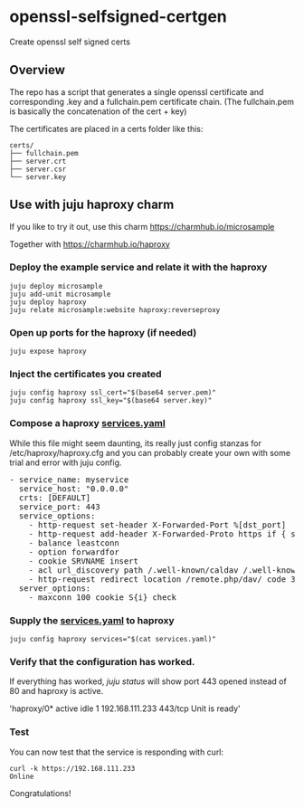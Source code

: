 # openssl-selfsigned-certgen
Create openssl self signed certs

## Overview
The repo has a script that generates a single openssl certificate and corresponding .key and a fullchain.pem certificate chain. (The fullchain.pem is basically the concatenation of the cert + key)

The certificates are placed in a certs folder like this:

    certs/
    ├── fullchain.pem
    ├── server.crt
    ├── server.csr
    └── server.key

## Use with juju haproxy charm
If you like to try it out, use this charm https://charmhub.io/microsample

Together with https://charmhub.io/haproxy

### Deploy the example service and relate it with the haproxy

    juju deploy microsample
    juju add-unit microsample
    juju deploy haproxy
    juju relate microsample:website haproxy:reverseproxy

### Open up ports for the haproxy (if needed)
    juju expose haproxy

### Inject the certificates you created
    juju config haproxy ssl_cert="$(base64 server.pem)"
    juju config haproxy ssl_key="$(base64 server.key)"

### Compose a haproxy [services.yaml](services.yaml)
While this file might seem daunting, its really just config stanzas for /etc/haproxy/haproxy.cfg and you can probably create your own with some trial and error with juju config.
<pre>
- service_name: myservice
  service_host: "0.0.0.0"
  crts: [DEFAULT]
  service_port: 443
  service_options: 
    - http-request set-header X-Forwarded-Port %[dst_port]
    - http-request add-header X-Forwarded-Proto https if { ssl_fc }
    - balance leastconn
    - option forwardfor
    - cookie SRVNAME insert
    - acl url_discovery path /.well-known/caldav /.well-known/carddav
    - http-request redirect location /remote.php/dav/ code 301 if url_discovery
  server_options: 
    - maxconn 100 cookie S{i} check
</pre>

### Supply the [services.yaml](services.yaml) to haproxy
    juju config haproxy services="$(cat services.yaml)"

### Verify that the configuration has worked.
If everything has worked, *juju status* will show port 443 opened instead of 80 and haproxy is active.

'haproxy/0*  active    idle   1        192.168.111.233  443/tcp   Unit is ready'

### Test
You can now test that the service is responding with curl:

    curl -k https://192.168.111.233
    Online

Congratulations!